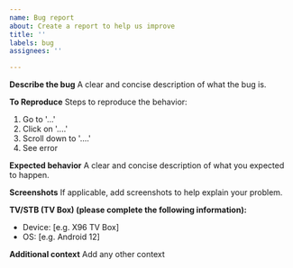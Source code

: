 ```yaml
---
name: Bug report
about: Create a report to help us improve
title: ''
labels: bug
assignees: ''

---
```


**Describe the bug**
A clear and concise description of what the bug is.

**To Reproduce**
Steps to reproduce the behavior:
1. Go to '...'
2. Click on '....'
3. Scroll down to '....'
4. See error

**Expected behavior**
A clear and concise description of what you expected to happen.

**Screenshots**
If applicable, add screenshots to help explain your problem.

**TV/STB (TV Box) (please complete the following information):**
 - Device: [e.g. X96 TV Box]
 - OS: [e.g. Android 12]

**Additional context**
Add any other context
